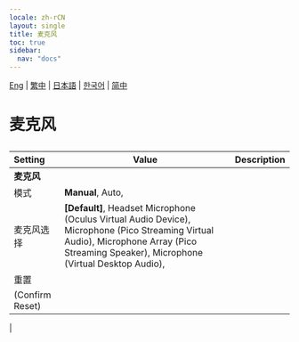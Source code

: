 ```yaml
---
locale: zh-rCN
layout: single
title: 麦克风
toc: true
sidebar:
  nav: "docs"
---
```

[Eng](/dancexr/menu/2025.4/chat/microphone.md) | [繁中](/tw/dancexr/menu/2025.4/chat/microphone.md) | [日本語](/jp/dancexr/menu/2025.4/chat/microphone.md) | [한국어](/kr/dancexr/menu/2025.4/chat/microphone.md) | [简中](/zh/dancexr/menu/2025.4/chat/microphone.md)
# 麦克风
## 
| Setting | Value | Description |
| :--- | --- | :--- |
|**麦克风** | | 
| 模式 |  **Manual**,  Auto,  |  |
| 麦克风选择 |  **[Default]**,  Headset Microphone (Oculus Virtual Audio Device),  Microphone (Pico Streaming Virtual Audio),  Microphone Array (Pico Streaming Speaker),  Microphone (Virtual Desktop Audio),  |  |
| 重置 || 
| (Confirm Reset) || 
|
